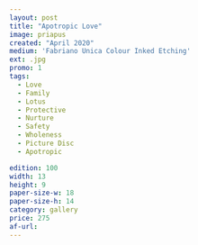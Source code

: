 ```yaml
---
layout: post
title: "Apotropic Love"
image: priapus
created: "April 2020"
medium: 'Fabriano Unica Colour Inked Etching'
ext: .jpg
promo: 1
tags:
  - Love
  - Family
  - Lotus
  - Protective
  - Nurture
  - Safety
  - Wholeness
  - Picture Disc
  - Apotropic

edition: 100
width: 13
height: 9
paper-size-w: 18
paper-size-h: 14
category: gallery
price: 275
af-url: 
---
```


